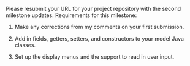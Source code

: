 Please resubmit your URL for your project repository with the second milestone updates.
Requirements for this milestone: 

1. Make any corrections from my comments on your first submission. 

2. Add in fields, getters, setters, and constructors to your model Java classes. 

3. Set up the display menus and the support to read in user input.